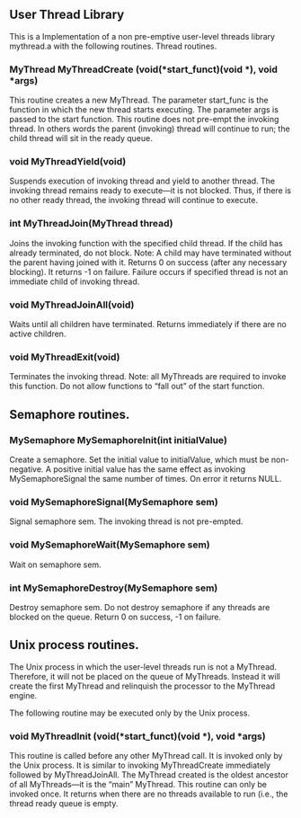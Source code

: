 ## User Thread Library

This is a Implementation of  a non pre-emptive user-level threads library mythread.a with the following routines.
Thread routines.

### MyThread MyThreadCreate (void(*start_funct)(void *), void *args)
This routine creates a new MyThread. The parameter start_func is the function in which the new thread starts executing. The parameter args is passed to the start function. This routine does not pre-empt the invoking thread. In others words the parent (invoking) thread will continue to run; the child thread will sit in the ready queue.

### void MyThreadYield(void)
Suspends execution of invoking thread and yield to another thread. The invoking thread remains ready to execute—it is not blocked. Thus, if there is no other ready thread, the invoking thread will continue to execute.

### int MyThreadJoin(MyThread thread)
Joins the invoking function with the specified child thread. If the child has already terminated, do not block. Note: A child may have terminated without the parent having joined with it. Returns 0 on success (after any necessary blocking). It returns -1 on failure. Failure occurs if specified thread is not an immediate child of invoking thread.
### void MyThreadJoinAll(void)
Waits until all children have terminated. Returns immediately if there are no active children.

### void MyThreadExit(void)
Terminates the invoking thread. Note: all MyThreads are required to invoke this function. Do not allow functions to “fall out” of the start function.


## Semaphore routines.

### MySemaphore MySemaphoreInit(int initialValue)
Create a semaphore. Set the initial value to initialValue, which must be non-negative. A positive initial value has the same effect as invoking MySemaphoreSignal the same number of times. On error it returns NULL.

### void MySemaphoreSignal(MySemaphore sem)
Signal semaphore sem. The invoking thread is not pre-empted.

### void MySemaphoreWait(MySemaphore sem)
Wait on semaphore sem.

### int MySemaphoreDestroy(MySemaphore sem)
Destroy semaphore sem. Do not destroy semaphore if any threads are blocked on the queue. Return 0 on success, -1 on failure.

## Unix process routines.

The Unix process in which the user-level threads run is not a MyThread. Therefore, it will not be placed on the queue of MyThreads. Instead it will create the first MyThread and relinquish the processor to the MyThread engine.

The following routine may be executed only by the Unix process.

### void MyThreadInit (void(*start_funct)(void *), void *args)
This routine is called before any other MyThread call. It is invoked only by the Unix process. It is similar to invoking MyThreadCreate immediately followed by MyThreadJoinAll. The MyThread created is the oldest ancestor of all MyThreads—it is the “main” MyThread. This routine can only be invoked once. It returns when there are no threads available to run (i.e., the thread ready queue is empty.
